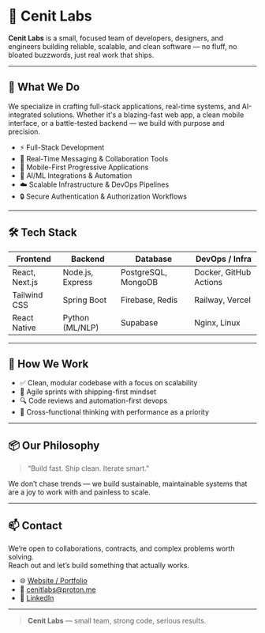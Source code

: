 # 🧠 Cenit Labs

**Cenit Labs** is a small, focused team of developers, designers, and engineers building reliable, scalable, and clean software — no fluff, no bloated buzzwords, just real work that ships.

---

## 🚀 What We Do

We specialize in crafting full-stack applications, real-time systems, and AI-integrated solutions. Whether it's a blazing-fast web app, a clean mobile interface, or a battle-tested backend — we build with purpose and precision.

- ⚡ Full-Stack Development  
- 💬 Real-Time Messaging & Collaboration Tools  
- 📱 Mobile-First Progressive Applications  
- 🧠 AI/ML Integrations & Automation  
- ☁️ Scalable Infrastructure & DevOps Pipelines  
- 🔒 Secure Authentication & Authorization Workflows

---

## 🛠 Tech Stack

| Frontend       | Backend        | Database        | DevOps / Infra     |
|----------------|----------------|------------------|---------------------|
| React, Next.js | Node.js, Express | PostgreSQL, MongoDB | Docker, GitHub Actions |
| Tailwind CSS   | Spring Boot     | Firebase, Redis   | Railway, Vercel     |
| React Native   | Python (ML/NLP) | Supabase          | Nginx, Linux         |

---

## 🧪 How We Work

- ✅ Clean, modular codebase with a focus on scalability  
- 🚀 Agile sprints with shipping-first mindset  
- 🔍 Code reviews and automation-first devops  
- 🧩 Cross-functional thinking with performance as a priority  

---

## 📦 Our Philosophy

> “Build fast. Ship clean. Iterate smart.”

We don’t chase trends — we build sustainable, maintainable systems that are a joy to work with and painless to scale.

---

## 📫 Contact

We’re open to collaborations, contracts, and complex problems worth solving.  
Reach out and let’s build something that actually works.

- 🌐 [Website / Portfolio](https://hashimweb.netlify.app)  
- 📧 cenitlabs@proton.me
- 🔗 [LinkedIn](https://www.linkedin.com/in/hashimmohamedta/)

---

> **Cenit Labs** — small team, strong code, serious results.
